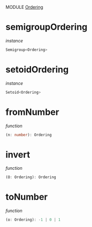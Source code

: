 MODULE [Ordering](https://github.com/gcanti/fp-ts/blob/master/src/Ordering.ts)

# semigroupOrdering

_instance_

```ts
Semigroup<Ordering>
```

# setoidOrdering

_instance_

```ts
Setoid<Ordering>
```

# fromNumber

_function_

```ts
(n: number): Ordering
```

# invert

_function_

```ts
(O: Ordering): Ordering
```

# toNumber

_function_

```ts
(o: Ordering): -1 | 0 | 1
```
